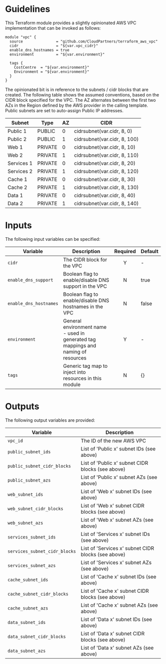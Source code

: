 # Guidelines

This Terraform module provides a slightly opinionated AWS VPC implementation that can be invoked as follows:

```
module "vpc" {
  source               = "github.com/CloudPartners/terraform_aws_vpc"
  cidr                 = "${var.vpc_cidr}"
  enable_dns_hostnames = true
  environment          = "${var.environment}"

  tags {
    CostCentre  = "${var.environment}"
    Environment = "${var.environment}"
  }
}
```

The opinionated bit is in reference to the subnets / cidr blocks that are created.  The following table shows the assumed conventions, based on the CIDR block specified for the VPC.  The AZ alternates between the first two AZs in the Region defined by the AWS provider in the calling template.  Public subnets are set to auto-assign Public IP addresses.

| Subnet        | Type        | AZ | CIDR                         |
| ------------- | ----------- | -- | ---------------------------- |
| Public 1      | PUBLIC      |  0 | cidrsubnet(var.cidr, 8, 0)   |
| Public 2      | PUBLIC      |  1 | cidrsubnet(var.cidr, 8, 100) |
| Web 1         | PRIVATE     |  0 | cidrsubnet(var.cidr, 8, 10)  |
| Web 2         | PRIVATE     |  1 | cidrsubnet(var.cidr, 8, 110) |
| Services 1    | PRIVATE     |  0 | cidrsubnet(var.cidr, 8, 20)  |
| Services 2    | PRIVATE     |  1 | cidrsubnet(var.cidr, 8, 120) |
| Cache 1       | PRIVATE     |  0 | cidrsubnet(var.cidr, 8, 30)  |
| Cache 2       | PRIVATE     |  1 | cidrsubnet(var.cidr, 8, 130) |
| Data 1        | PRIVATE     |  0 | cidrsubnet(var.cidr, 8, 40)  |
| Data 2        | PRIVATE     |  1 | cidrsubnet(var.cidr, 8, 140) |

# Inputs

The following input variables can be specified:

| Variable               | Description                                                                       | Required | Default |
| ---------------------- | --------------------------------------------------------------------------------- | :------: | ------- |
| `cidr`                 | The CIDR block for the VPC                                                        | Y        | -       |
| `enable_dns_support`   | Boolean flag to enable/disable DNS support in the VPC                             | N        | true    |
| `enable_dns_hostnames` | Boolean flag to enable/disable DNS hostnames in the VPC                           | N        | false   |
| `environment`          | General environment name - used in generated tag mappings and naming of resources | Y        | -       |
| `tags`                 | Generic tag map to inject into resources in this module                           | N        | {}      |

# Outputs

The following output variables are provided:

| Variable                      | Description                                                                       |
| ----------------------------- | --------------------------------------------------------------------------------- |
| `vpc_id`                      | The ID of the new AWS VPC                                                         |
| `public_subnet_ids`           | List of 'Public x' subnet IDs (see above)                                         |
| `public_subnet_cidr_blocks`   | List of 'Public x' subnet CIDR blocks (see above)                                 |
| `public_subnet_azs`           | List of 'Public x' subnet AZs (see above)                                         |
| `web_subnet_ids`              | List of 'Web x' subnet IDs (see above)                                            |
| `web_subnet_cidr_blocks`      | List of 'Web x' subnet CIDR blocks (see above)                                    |
| `web_subnet_azs`              | List of 'Web x' subnet AZs (see above)                                            |
| `services_subnet_ids`         | List of 'Services x' subnet IDs (see above)                                       |
| `services_subnet_cidr_blocks` | List of 'Services x' subnet CIDR blocks (see above)                               |
| `services_subnet_azs`         | List of 'Services x' subnet AZs (see above)                                       |
| `cache_subnet_ids`            | List of 'Cache x' subnet IDs (see above)                                          |
| `cache_subnet_cidr_blocks`    | List of 'Cache x' subnet CIDR blocks (see above)                                  |
| `cache_subnet_azs`            | List of 'Cache x' subnet AZs (see above)                                          |
| `data_subnet_ids`             | List of 'Data x' subnet IDs (see above)                                           |
| `data_subnet_cidr_blocks`     | List of 'Data x' subnet CIDR blocks (see above)                                   |
| `data_subnet_azs`             | List of 'Data x' subnet AZs (see above)                                           |

